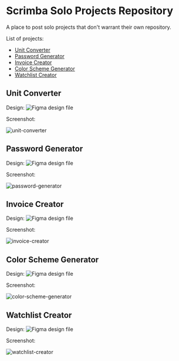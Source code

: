 # Scrimba Solo Projects Repository

A place to post solo projects that don't warrant their own repository.

List of projects:
- [Unit Converter](#unit-converter)
- [Password Generator](#password-generator)
- [Invoice Creator](#invoice-creator)
- [Color Scheme Generator](#color-scheme-generator)
- [Watchlist Creator](#watchlist-creator)

## Unit Converter

Design: ![Figma design file](https://www.figma.com/file/AdqUVRQCZGP1zRcEvzmJTm/Unit-Conversion)

Screenshot:

![unit-converter](https://user-images.githubusercontent.com/91620216/158235056-efd80d9d-9f87-44b5-b177-6066df2c8582.png)

## Password Generator

Design: ![Figma design file](https://www.figma.com/file/YRO9Iw5IYaOorjnRyNz4bV/Random-Password-Generator)

Screenshot:

![password-generator](https://user-images.githubusercontent.com/91620216/158235238-6148ca2c-d67a-4431-a6e0-dc0171ef5916.png)

## Invoice Creator

Design: ![Figma design file](https://www.figma.com/file/roUn8DT7zHTI9tcL2JXNZG/Invoice-Generator)

Screenshot:

![invoice-creator](https://user-images.githubusercontent.com/91620216/158236855-25485ea7-8319-4942-bd78-81c62bc87098.png)

## Color Scheme Generator

Design: ![Figma design file](https://www.figma.com/file/twasy8Bca4hW7gunLFSLoY/Color-Picker)

Screenshot:

![color-scheme-generator](https://user-images.githubusercontent.com/91620216/158437007-4d87d65c-dca4-436c-85cd-2e42e83c80ae.png)

## Watchlist Creator

Design: ![Figma design file](https://www.figma.com/file/jhFRdFIdHpRxsDznNXtpXw/Watchlist-Creator)

Screenshot:

![watchlist-creator](https://user-images.githubusercontent.com/91620216/158437324-a26c2dd5-eef4-43d8-b785-6a1d4889fc78.png)
